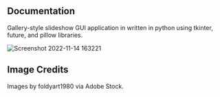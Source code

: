 ## Documentation

Gallery-style slideshow GUI application in written in python using tkinter, future, and pillow libraries. 

![Screenshot 2022-11-14 163221](https://user-images.githubusercontent.com/110789514/209884429-29e17f58-031c-4cd7-8847-4e81e67c51d7.png)

## Image Credits

Images by foldyart1980 via Adobe Stock.
